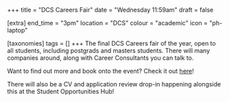 +++
title = "DCS Careers Fair"
date = "Wednesday 11:59am"
draft = false

[extra]
end_time = "3pm"
location = "DCS"
colour = "academic"
icon = "ph-laptop"

[taxonomies]
tags = []
+++
The final DCS Careers fair of the year, open to all students, including postgrads and masters students. There will many companies around, along with Career Consultants you can talk to.

Want to find out more and book onto the event? Check it out [here](https://myadvantage.warwick.ac.uk/students/events/Detail/3677123)!

There will also be a CV and application review drop-in happening alongside this at the Student Opportunities Hub!
